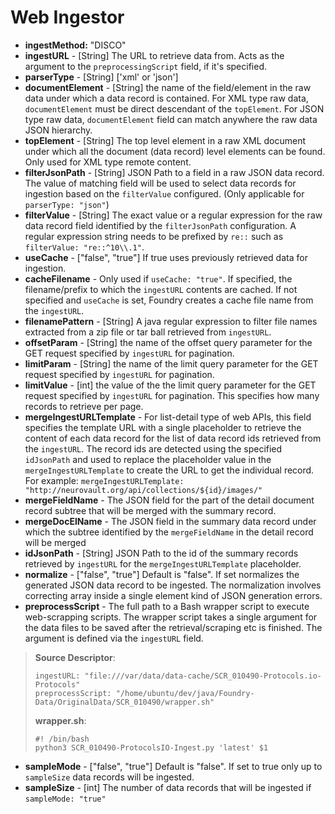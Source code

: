 # Web Ingestor

* **ingestMethod:** "DISCO"&#x20;
* **ingestURL** - \[String] The URL to retrieve data from. Acts as the argument to the `preprocessingScript` field, if it's specified.
* **parserType** - \[String] \['xml' or 'json']
* **documentElement** - \[String] the name of the field/element in the raw data under which a data record is contained. For XML type raw data, `documentElement` must be direct descendant of the `topElement`. For JSON type raw data, `documentElement` field can match anywhere the raw data JSON hierarchy.
* **topElement** - \[String] The top level element in a raw XML document under which all the document (data record) level elements can be found. Only used for XML type remote content.
* **filterJsonPath** - \[String] JSON Path to a field in a raw JSON data record. The value of matching field will be used to select data records for ingestion based on the `filterValue` configured. (Only applicable for `parserType: "json"`)
* **filterValue** - \[String] The exact value or a regular expression for the raw data record field identified by the `filterJsonPath` configuration. A regular expression string needs to be prefixed by `re::` such as `filterValue: "re::^10\\.1"`.
* **useCache** - \["false", "true"] If true uses previously retrieved data for ingestion.
* **cacheFilename** - Only used if `useCache: "true"`. If specified, the filename/prefix to which the `ingestURL` contents are cached. If not specified and `useCache` is set, Foundry creates a cache file name from the `ingestURL`.
* **filenamePattern** - \[String] A java regular expression to filter file names extracted from a zip file or tar ball retrieved from `ingestURL`.
* **offsetParam** - \[String] the name of the offset query parameter for the GET request specified by `ingestURL` for pagination.
* **limitParam** - \[String] the name of the limit query parameter for the GET request specified by `ingestURL` for pagination.
* **limitValue** - \[int] the value of the the limit query parameter for the GET request specified by `ingestURL` for pagination. This specifies how many records to retrieve per page.
* **mergeIngestURLTemplate** - For list-detail type of web APIs, this field specifies the template URL with a single placeholder to retrieve the content of each data record for the list of data record ids retrieved from the `ingestURL`. The record ids are detected using the specified `idJsonPath` and used to replace the placeholder value in the `mergeIngestURLTemplate` to create the URL to get the individual record. For example: `mergeIngestURLTemplate: "http://neurovault.org/api/collections/${id}/images/"`
* **mergeFieldName** - The JSON field for the part of the detail document record subtree that will be merged with the summary record.
* **mergeDocElName** - The JSON field in the summary data record under which the subtree identified by the `mergeFieldName` in the detail record will be merged
* **idJsonPath** - \[String] JSON Path to the id of the summary records retrieved by `ingestURL` for the `mergeIngestURLTemplate` placeholder.
* **normalize** - \["false", "true"] Default is "false". If set normalizes the generated JSON data record to be ingested. The normalization involves correcting array inside a single element kind of JSON generation errors.
* **preprocessScript** - The full path to a Bash wrapper script to execute web-scrapping scripts. The wrapper script takes a single argument for the data files to be saved after the retrieval/scraping etc is finished. The argument is defined via the `ingestURL` field.

> **Source Descriptor**:
>
> ```
> ingestURL: "file:///var/data/data-cache/SCR_010490-Protocols.io-Protocols"
> preprocessScript: "/home/ubuntu/dev/java/Foundry-Data/OriginalData/SCR_010490/wrapper.sh"
> ```
>
> **wrapper.sh**:
>
> ```
> #! /bin/bash
> python3 SCR_010490-ProtocolsIO-Ingest.py 'latest' $1
> ```

* **sampleMode** - \["false", "true"] Default is "false". If set to true only up to `sampleSize` data records will be ingested.
* **sampleSize** - \[int] The number of data records that will be ingested if `sampleMode: "true"`
